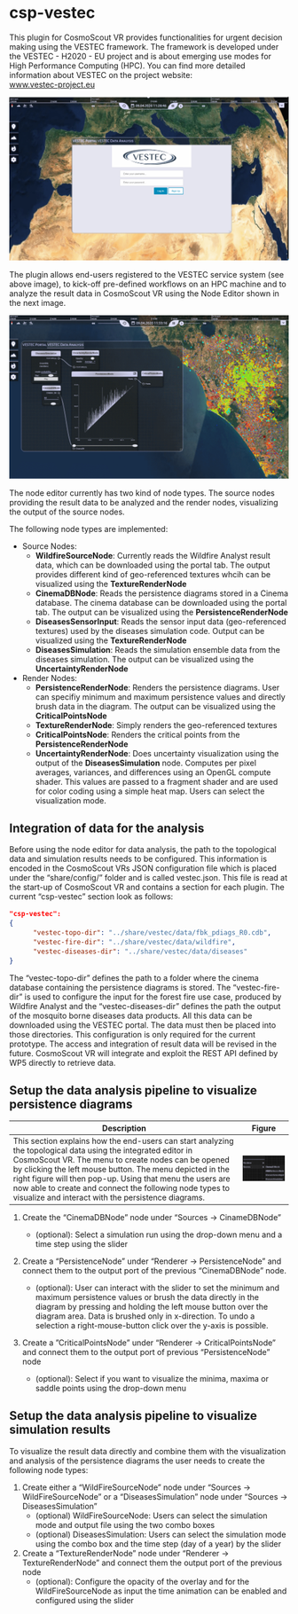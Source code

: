 # csp-vestec
This plugin for CosmoScout VR provides functionalities for urgent decision making using the VESTEC framework. The framework is developed under the VESTEC  - H2020 - EU project and is about emerging use modes for High Performance Computing (HPC). You can find more detailed information about VESTEC on the project website:  
www.vestec-project.eu

![VESTEC - Portal UI to define and execute workflows on the HPC machines](docs/images/overview.png)

The plugin allows end-users registered to the VESTEC service system (see above image), to kick-off pre-defined workflows on an HPC machine and to analyze the result data in CosmoScout VR using the Node Editor shown in the next image. 

![VESTEC - Node editor for data analysis](docs/images/Editor.png)

The node editor currently has two kind of node types. The source nodes providing the result data to be analyzed and the render nodes, visualizing the output of the source nodes.

The following node types are implemented:
* Source Nodes:
    * **WildfireSourceNode**: Currently reads the Wildfire Analyst result data, which can be downloaded using the portal tab. The output provides different kind of geo-referenced textures whcih can be visualized using the **TextureRenderNode**
    * **CinemaDBNode**: Reads the persistence diagrams stored in a Cinema database. The cinema database can be downloaded using the portal tab. The output can be visualized using the **PersistenceRenderNode**
    * **DiseasesSensorInput**: Reads the sensor input data (geo-referenced textures) used by the diseases simulation code. Output can be visualized using the **TextureRenderNode**
    * **DiseasesSimulation**: Reads the simulation ensemble data from the diseases simulation. The output can be visualized using the **UncertaintyRenderNode**
* Render Nodes:
    * **PersistenceRenderNode**: Renders the persistence diagrams. User can specifiy minimum and maximum persistence values and directly brush data in the diagram. The output can be visualized using the **CriticalPointsNode**
    * **TextureRenderNode**: Simply renders the geo-referenced textures
    * **CriticalPointsNode**: Renders the critical points from the **PersistenceRenderNode**
    * **UncertaintyRenderNode**: Does uncertainty visualization using the output of the **DiseasesSimulation** node. Computes per pixel averages, variances, and differences using an OpenGL compute shader. This values are passed to a fragment shader and are used for color coding using a simple heat map. Users can select the visualization mode.   

## Integration of data for the analysis

Before using the node editor for data analysis, the path to the topological data and simulation results needs to be configured. This information is encoded in the CosmoScout VRs JSON configuration file which is placed under the “share/config/” folder and is called vestec.json. This file is read at the start-up of CosmoScout VR and contains a section for each plugin. The current “csp-vestec” section look as follows: 

```json
"csp-vestec": 
{
      "vestec-topo-dir": "../share/vestec/data/fbk_pdiags_R0.cdb",
      "vestec-fire-dir": "../share/vestec/data/wildfire",
      "vestec-diseases-dir": "../share/vestec/data/diseases"
}
```
The “vestec-topo-dir” defines the path to a folder where the cinema database containing the persistence diagrams is stored. The “vestec-fire-dir” is used to configure the input for the forest fire use case, produced by Wildfire Analyst and the “vestec-diseases-dir” defines the path the output of the mosquito borne diseases data products. All this data can be downloaded using the VESTEC portal. The data must then be placed into those directories. This configuration is only required for the current prototype. The access and integration of result data will be revised in the future. CosmoScout VR will integrate and exploit the REST API defined by WP5 directly to retrieve data. 

## Setup the data analysis pipeline to visualize persistence diagrams

| Description | Figure |
|----------|----------|
| This section explains how the end-users can start analyzing the topological data using the integrated editor in CosmoScout VR. The menu to create nodes can be opened by clicking the left mouse button. The menu depicted in the right figure will then pop-up. Using that menu the users are now able to create and connect the following node types to visualize and interact with the persistence diagrams.  | ![](docs/images/menu.png) |

1.	Create the “CinemaDBNode” node under “Sources -> CinameDBNode”
    * (optional): Select a simulation run using the drop-down menu and a time step using the slider

2.	Create a “PersistenceNode” under “Renderer -> PersistenceNode” and connect them to the output port of the previous “CinemaDBNode” node. 
    * (optional): User can interact with the slider to set the minimum and maximum persistence values or brush the data directly in the diagram by pressing and holding the left mouse button over the diagram area. Data is brushed only in x-direction. To undo a selection a right-mouse-button click over the y-axis is possible. 
3.	Create a ”CriticalPointsNode” under “Renderer -> CriticalPointsNode” and connect them to the output port of previous “PersistenceNode” node
    * (optional): Select if you want to visualize the minima, maxima or saddle points using the drop-down menu

## Setup the data analysis pipeline to visualize simulation results
To visualize the result data directly and combine them with the visualization and analysis of the persistence diagrams the user needs to create the following node types:
1.	Create either a “WildFireSourceNode” node under “Sources -> WildFireSourceNode” or a “DiseasesSimulation” node under “Sources -> DiseasesSimulation”
    * (optional)  WildFireSourceNode: Users can select the simulation mode and output file using the two combo boxes
    * (optional) DiseasesSimulation: Users can select the simulation mode using the combo box and the time step (day of a year) by the slider
2.	Create a “TextureRenderNode” node under “Renderer -> TextureRenderNode” and connect them the output port of the previous node
    * (optional): Configure the opacity of the overlay and for the WildFireSourceNode as input the time animation can be enabled and configured using the slider

